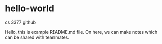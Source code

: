 # hello-world
cs 3377 github


Hello, this is example README.md file.
On here, we can make notes which can be shared with teammates.
